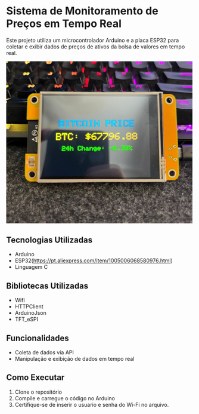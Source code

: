 
# Sistema de Monitoramento de Preços em Tempo Real

Este projeto utiliza um microcontrolador Arduino e a placa ESP32 para coletar e exibir dados de preços de ativos da bolsa de valores em tempo real.

<img src="/monitor2.jpg" alt="Descrição da Foto" width="500"/>

## Tecnologias Utilizadas
- Arduino
- ESP32(https://pt.aliexpress.com/item/1005006068580976.html)
- Linguagem C

## Bibliotecas Utilizadas
- Wifi
- HTTPClient
- ArduinoJson
- TFT_eSPI
  
## Funcionalidades
- Coleta de dados via API
- Manipulação e exibição de dados em tempo real

## Como Executar
1. Clone o repositório
2. Compile e carregue o código no Arduino
3. Certifique-se de inserir o usuario e senha do Wi-Fi no arquivo.

